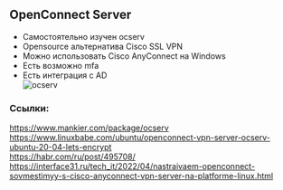 ## OpenConnect Server

+ Самостоятельно изучен ocserv  
+ Opensource альтернатива Cisco SSL VPN  
+ Можно использовать Cisco AnyConnect на Windows  
+ Есть возможно mfa  
+ Есть интеграция с AD  
![ocserv](https://user-images.githubusercontent.com/105001717/206138630-b2e24624-8cad-4cf0-aeea-9dffef6c8e42.png)

### Ссылки:  
https://www.mankier.com/package/ocserv  
https://www.linuxbabe.com/ubuntu/openconnect-vpn-server-ocserv-ubuntu-20-04-lets-encrypt  
https://habr.com/ru/post/495708/  
https://interface31.ru/tech_it/2022/04/nastraivaem-openconnect-sovmestimyy-s-cisco-anyconnect-vpn-server-na-platforme-linux.html
